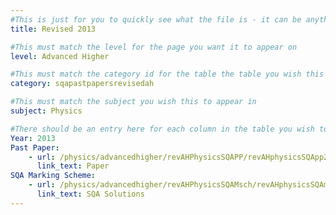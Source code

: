 ```yaml
---
#This is just for you to quickly see what the file is - it can be anything you want
title: Revised 2013

#This must match the level for the page you want it to appear on
level: Advanced Higher

#This must match the category id for the table the table you wish this to appear in
category: sqapastpapersrevisedah

#This must match the subject you wish this to appear in
subject: Physics

#There should be an entry here for each column in the table you wish to populate:
Year: 2013
Past Paper:
    - url: /physics/advancedhigher/revAHPhysicsSQAPP/revAHphysicsSQApp2013.pdf
      link_text: Paper
SQA Marking Scheme:
    - url: /physics/advancedhigher/revAHPhysicsSQAMsch/revAHphysicsSQAmsch2013.pdf
      link_text: SQA Solutions
---
```


